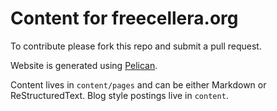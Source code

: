 # Content for freecellera.org

To contribute please fork this repo and submit a pull request.

Website is generated using [Pelican](http://docs.getpelican.com/en/3.5.0/).

Content lives in `content/pages` and can be either Markdown or
ReStructuredText.  Blog style postings live in `content`.

